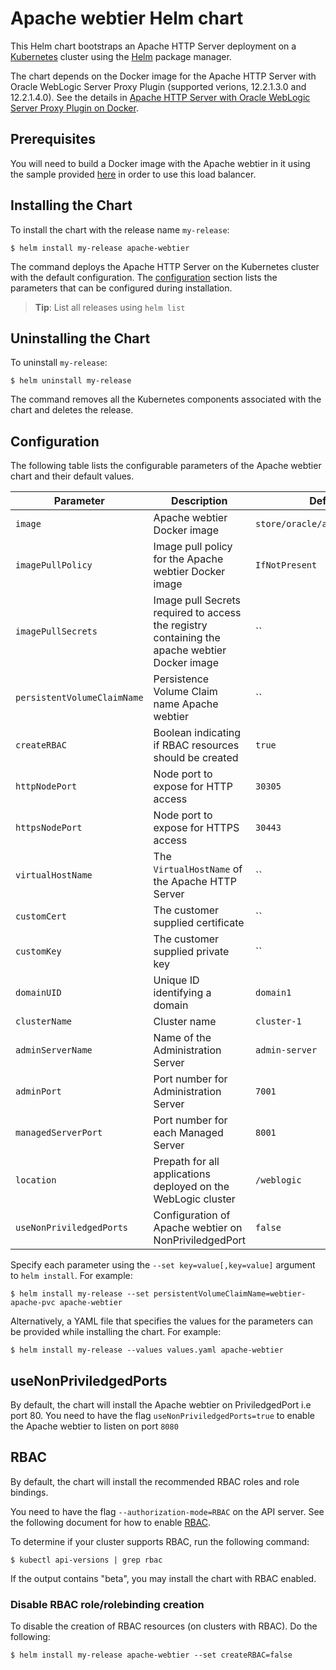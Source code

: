 # Apache webtier Helm chart

This Helm chart bootstraps an Apache HTTP Server deployment on a [Kubernetes](http://kubernetes.io) cluster using the [Helm](https://helm.sh) package manager.
 
The chart depends on the Docker image for the Apache HTTP Server with Oracle WebLogic Server Proxy Plugin (supported verions, 12.2.1.3.0 and 12.2.1.4.0). See the details in [Apache HTTP Server with Oracle WebLogic Server Proxy Plugin on Docker](https://github.com/oracle/docker-images/tree/master/OracleWebLogic/samples/12213-webtier-apache).

## Prerequisites

You will need to build a Docker image with the Apache webtier in it using the sample provided [here](https://github.com/oracle/docker-images/tree/master/OracleWebLogic/samples/12213-webtier-apache)
in order to use this load balancer.

## Installing the Chart
To install the chart with the release name `my-release`:
```console
$ helm install my-release apache-webtier
```
The command deploys the Apache HTTP Server on the Kubernetes cluster with the default configuration. The [configuration](#configuration) section lists the parameters that can be configured during installation.

> **Tip**: List all releases using `helm list`

## Uninstalling the Chart

To uninstall `my-release`:

```console
$ helm uninstall my-release
```

The command removes all the Kubernetes components associated with the chart and deletes the release.

## Configuration

The following table lists the configurable parameters of the Apache webtier chart and their default values.


| Parameter                          | Description                                                   | Default               |
| -----------------------------------| ------------------------------------------------------------- | ----------------------|
| `image`                            | Apache webtier Docker image                                   | `store/oracle/apache:12.2.1.3` |
| `imagePullPolicy`                  | Image pull policy for the Apache webtier Docker image         | `IfNotPresent`        |
| `imagePullSecrets`                 | Image pull Secrets required to access the registry containing the apache webtier Docker image| ``|
| `persistentVolumeClaimName`        | Persistence Volume Claim name Apache webtier                  | ``                    |
| `createRBAC`                       | Boolean indicating if RBAC resources should be created        | `true`                |
| `httpNodePort`                     | Node port to expose for HTTP access                           | `30305`               |
| `httpsNodePort`                    | Node port to expose for HTTPS access                          | `30443`               |
| `virtualHostName`                  | The `VirtualHostName` of the Apache HTTP Server               | ``                    |
| `customCert`                       | The customer supplied certificate                             | ``                    |
| `customKey`                        | The customer supplied private key                             | ``                    |
| `domainUID`                        | Unique ID identifying a domain                                | `domain1`             |
| `clusterName`                      | Cluster name                                                  | `cluster-1`           |
| `adminServerName`                  | Name of the Administration Server                             | `admin-server`        |
| `adminPort`                        | Port number for Administration Server                         | `7001`                |
| `managedServerPort`                | Port number for each Managed Server                           | `8001`                |
| `location`                         | Prepath for all applications deployed on the WebLogic cluster | `/weblogic`           |
| `useNonPriviledgedPorts`           | Configuration of Apache webtier on NonPriviledgedPort         | `false`               |


Specify each parameter using the `--set key=value[,key=value]` argument to `helm install`. For example:

```console
$ helm install my-release --set persistentVolumeClaimName=webtier-apache-pvc apache-webtier
```

Alternatively, a YAML file that specifies the values for the parameters can be provided while
installing the chart. For example:

```console
$ helm install my-release --values values.yaml apache-webtier
```
## useNonPriviledgedPorts
By default, the chart will install the Apache webtier on PriviledgedPort i.e port 80. You need to have the flag `useNonPriviledgedPorts=true` to enable the Apache webtier to listen on port `8080`


## RBAC
By default, the chart will install the recommended RBAC roles and role bindings.

You need to have the flag `--authorization-mode=RBAC` on the API server. See the following document for how to enable [RBAC](https://kubernetes.io/docs/reference/access-authn-authz/rbac/).

To determine if your cluster supports RBAC, run the following command:

```console
$ kubectl api-versions | grep rbac
```

If the output contains "beta", you may install the chart with RBAC enabled.

### Disable RBAC role/rolebinding creation

To disable the creation of RBAC resources (on clusters with RBAC). Do the following:

```console
$ helm install my-release apache-webtier --set createRBAC=false
```
